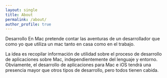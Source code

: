 ```yaml
---
layout: single
title: About
permalink: /about/
author_profile: true
---
```


Desarrollo En Mac pretende contar las aventuras de un desarrollador que como yo que utiliza un mac tanto en casa como en el trabajo.

La idea es recopilar información de utilidad sobre el proceso de desarrollo de aplicaciones sobre Mac, independientemente del lenguaje y entorno. Obviamente, el desarrollo de aplicaciones para Mac e iOS tendrá una presencia mayor que otros tipos de desarrollo, pero todos tienen cabida.
